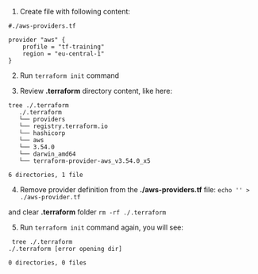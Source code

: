 1. Create file with following content:
````
#./aws-providers.tf

provider "aws" {
    profile = "tf-training"
    region = "eu-central-1"
}
````
2. Run `terraform init` command

3. Review **.terraform** directory content, like here:
````
tree ./.terraform
   ./.terraform
   └── providers
   └── registry.terraform.io
   └── hashicorp
   └── aws
   └── 3.54.0
   └── darwin_amd64
   └── terraform-provider-aws_v3.54.0_x5

6 directories, 1 file
````

4. Remove provider definition from the **./aws-providers.tf** file:
    `echo '' > ./aws-provider.tf`
   
and clear **.terraform** folder
   `rm -rf ./.terraform`

5. Run `terraform init` command again, you will see:
````
 tree ./.terraform
./.terraform [error opening dir]

0 directories, 0 files
````